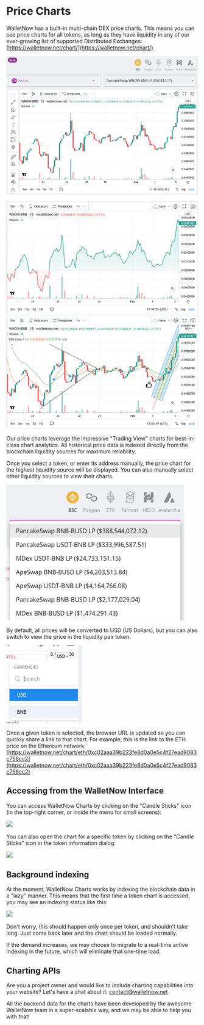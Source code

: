 # Price Charts

WalletNow has a built-in multi-chain DEX price charts. This means you can see price charts for all tokens, as long as they have liquidity in any of our ever-growing list of supported Distributed Exchanges: [https://walletnow.net/chart/](https://walletnow.net/chart/)

![](<../.gitbook/assets/image (80).png>)

![](<../.gitbook/assets/image (81).png>)![](<../.gitbook/assets/image (82) (1).png>)

Our price charts leverage the impressive "Trading View" charts for best-in-class chart analytics. All historical price data is indexed directly from the blockchain liquidity sources for maximum reliability.

Once you select a token, or enter its address manually, the price chart for the highest liquidity source will be displayed. You can also manually select other liquidity sources to view their charts.

![](<../.gitbook/assets/image (79).png>)

By default, all prices will be converted to USD (US Dollars), but you can also switch to view the price in the liquidity pair token.

![](<../.gitbook/assets/image (83).png>)

Once a given token is selected, the browser URL is updated so you can quickly share a link to that chart. For example, this is the link to the ETH price on the Ethereum network: [https://walletnow.net/chart/eth/0xc02aaa39b223fe8d0a0e5c4f27ead9083c756cc2](https://walletnow.net/chart/eth/0xc02aaa39b223fe8d0a0e5c4f27ead9083c756cc2)

## Accessing from the WalletNow Interface <a href="#2f80" id="2f80"></a>

You can access WalletNow Charts by clicking on the "Candle Sticks" icon (in the top-right corner, or inside the menu for small screens):

![](https://miro.medium.com/max/564/1\*i44bD-oZxdXV-BFFxaHBkg.png)

You can also open the chart for a specific token by clicking on the "Candle Sticks" icon in the token information dialog:

![](https://miro.medium.com/max/680/1\*LwGsWT0c4Tv9nYTGqHFtIw.png)

## Background indexing <a href="#0d38" id="0d38"></a>

At the moment, WalletNow Charts works by indexing the blockchain data in a "lazy" manner. This means that the first time a token chart is accessed, you may see an indexing status like this:

![](https://miro.medium.com/max/1400/1\*vUqg\_Bmd6R6HR6pUpuH\_Pg.png)

Don't worry, this should happen only once per token, and shouldn't take long. Just come back later and the chart should be loaded normally.

If the demand increases, we may choose to migrate to a real-time active indexing in the future, which will eliminate that one-time load.

## Charting APIs <a href="#266a" id="266a"></a>

Are you a project owner and would like to include charting capabilities into your website? Let's have a chat about it: contact@walletnow.net

All the backend data for the charts have been developed by the awesome WalletNow team in a super-scalable way, and we may be able to help you with that!
